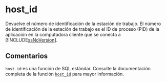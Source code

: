 ﻿---
SidebarGroup: "index-system-functions"
Autogenerated: true
---

# host_id

Devuelve el número de identificación de la estación de trabajo. El número de identificación de la estación de trabajo es el ID de proceso (PID) de la aplicación en la computadora cliente que se conecta a [!INCLUDE[ssNoVersion](../../includes/ssnoversion-md.md)].

## Comentarios 

`host_id` es una función de SQL estándar. Consulte la documentación completa de la función [`host_id`](https://learn.microsoft.com/es-es/sql/t-sql/functions/host_id-transact-sql) para mayor información.
